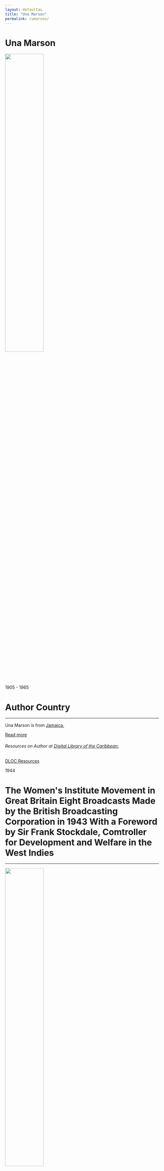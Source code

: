 ```yaml
---
layout: defaultau
title: "Una Marson"
permalink: /umarson/
---
```

<!-- partial:index.partial.html -->
<div class="content">
    <h1>Una Marson</h1>
    <div class="quote">
        <div><img src="https://bluebanyanbooks.com/wp-content/uploads/2020/12/una-marson-thumb.jpg" height="50%" width = "50%" class="logo"></div>
    </div>
    <div class="timeline">
        <div style="padding-bottom:100px;"></div>
        <div class="block">
            <div class="date right"><p class="right">1905 - 1965</p></div>
            <div class="dot"></div>
            <div class="left first">
            <div class="author_country">
                <h1>Author Country</h1><hr>
          <div class="aclocation">  <p> Una Marson is from <a href="{{ site.baseurl }}/4/"> Jamaica.</a></p> </div>
                <div class="acreadmore"> <a href="https://en.wikipedia.org/wiki/Una_Marson" target="_blank">Read more</a> </div>
<div class="aclocation">  <h6>Resources on Author at <a href="https://dloc.com" target="_blank">Digital Library of the Caribbean:</a></h6></div>
              <div class="dlocresources"><a href="{{ site.baseurl }}/umarson_dloc" target="_blank">DLOC Resources</a></div>
            </div>
            </div>
        </div>
        <div class="block">
            <div class="date left"><p class="left">1944</p></div>
            <div class="dot"></div>
            <div class="right hide">
                <h1>The Women's Institute Movement in Great Britain Eight Broadcasts Made by the British Broadcasting Corporation in 1943 With a Foreword by Sir Frank Stockdale, Comtroller for Development and Welfare in the West Indies</h1><hr>
                <p><img src="https://cdn.vectorstock.com/i/preview-1x/48/06/image-preview-icon-picture-placeholder-vector-31284806.jpg" height="50%" width = "50%"></p>
                <p>Language: English <br/>
                Publisher: Barbados Advocate Co.<br/>
                Pub_location: Fontabelle, Barbados<br/>
                Genre: Nonfiction<br/>
                Length: 76</p>
            </div>
        </div>
       <div class="block">
            <div class="date right"><p class="right">2011</p></div>
            <div class="dot"></div>
            <div class="left hide">
                <h1>Selected poems</h1><hr>
                <p><img src="https://www.peepaltreepress.com/sites/default/files/styles/book_cover_large/public/9781845231682.jpg?itok=IDevZzuU" height="50%" width = "50%"></p>
                <p>Language: English <br/>
                Publisher: Peepal Tree<br/>
                Pub_location: Leeds, LDN, England<br/>
                Genre: Biography<br/>
                Length: 184</p>
            </div>
        </div>
         <div class="block">
            <div class="date right"><p class="right">2016</p></div>
            <div class="dot"></div>
            <div class="left hide">
                <h1>Pocomania and London Calling</h1><hr>
                <p><img src="https://images-na.ssl-images-amazon.com/images/I/51A-r9vfCTL._SX320_BO1,204,203,200_.jpg" height="50%" width = "50%"></p>
                <p>Language: English <br/>
                Publisher: Pocomania and London calling<br/>
                Pub_location: Kingston, Jamaica<br/>
                Genre: Fiction (Novel) <br/>
                Length: 154</p>
            </div>
        </div>
        <div style="padding-bottom:100px;"></div>
    </div>
    <!-- partial -->
<script src='https://cdnjs.cloudflare.com/ajax/libs/jquery/3.1.1/jquery.min.js'></script><script  src="{{ site.baseurl }}/assets/js/authorscript.js"></script>